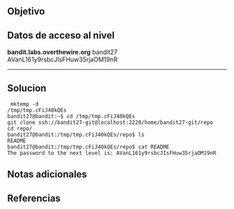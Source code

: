 
## Objetivo

## Datos de acceso al nivel
**bandit.labs.overthewire.org**
bandit27
AVanL161y9rsbcJIsFHuw35rjaOM19nR
****** 
## Solucion
```
 mktemp -d
/tmp/tmp.cFiJ40kQEs
bandit27@bandit:~$ cd /tmp/tmp.cFiJ40kQEs
git clone ssh://bandit27-git@localhost:2220/home/bandit27-git/repo
cd repo/
bandit27@bandit:/tmp/tmp.cFiJ40kQEs/repo$ ls
README
bandit27@bandit:/tmp/tmp.cFiJ40kQEs/repo$ cat README 
The password to the next level is: AVanL161y9rsbcJIsFHuw35rjaOM19nR

```
## Notas adicionales 

## Referencias